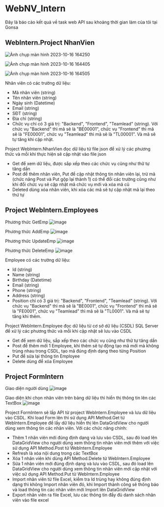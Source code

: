 # WebNV_Intern
Đây là báo cáo kết quả về task web API sau khoảng thời gian làm của tôi tại Gonsa

## **WebIntern.Project NhanVien**


![Ảnh chụp màn hình 2023-10-16 164250](https://github.com/hongan1522/WebNV_Intern/assets/95673805/85f102b7-dfea-4438-960e-10511b021e2c)

![Ảnh chụp màn hình 2023-10-16 164405](https://github.com/hongan1522/WebNV_Intern/assets/95673805/c8f82676-e4bf-4d91-942f-56bd9802ae95)

![Ảnh chụp màn hình 2023-10-16 164505](https://github.com/hongan1522/WebNV_Intern/assets/95673805/9a79bab3-f7a8-477b-bca6-cf1cbcd739b8)

Nhân viên có các trường dữ liệu:
- Mã nhân viên (string)
- Tên nhân viên (string)
- Ngày sinh (Datetime)
- Email (string)
- SĐT (string)
- Địa chỉ (string)
- Chức vụ chỉ có 3 giá trị: "Backend", "Frontend", "Teamlead" (string). Với chức vụ "Backend" thì mã sẽ là "BE00001", chức vụ "Frontend" thì mã sẽ là "FE00001", chức vụ "Teamlead" thì mã sẽ là "TL00001". Và mã sẽ tự tăng khi cập nhật.  

Project WebIntern.NhanVien đọc dữ liệu từ file json để xử lý các phương thức và mỗi khi thực hiện sẽ cập nhật vào file json
- Get để xem dữ liệu, được sắp xếp theo các chức vụ cũng như thữ tự tăng dần
- Post để thêm nhân viên, Put để cập nhật thông tin nhân viên lại, trừ mã (chức năng Post và Put gộp lại thành 1) có thể đổi các trường cũng như khi đổi chức vụ sẽ cập nhật mã chức vụ mới và xóa mã cũ
- Deleted dùng xóa nhân viên, khi xóa các mã sẽ tự cập nhật mã lại theo thứ tự

## **Project WebIntern.Employees**

Phương thức GetEmp
![image](https://github.com/hongan1522/WebNV_Intern/assets/95673805/92a11bfe-2c66-4180-80e5-b97398114a10)

Phương thức AddEmp
![image](https://github.com/hongan1522/WebNV_Intern/assets/95673805/5c3099ce-9c08-4923-a6b2-b33fa58faf98)

Phương thức UpdateEmp
![image](https://github.com/hongan1522/WebNV_Intern/assets/95673805/8cfb203f-c865-449a-95f2-739230237c4f)

Phương thức DeleteEmp
![image](https://github.com/hongan1522/WebNV_Intern/assets/95673805/e75925d5-4c04-41f3-afc1-6846fec50f7e)


Employee có các trường dữ liệu:
- Id (string)
- Name (string)
- Birthday (Datetime)
- Email (string)
- Phone (string)
- Address (string)
- Position chỉ có 3 giá trị: "Backend", "Frontend", "Teamlead" (string). Với chức vụ "Backend" thì mã sẽ là "BE0001", chức vụ "Frontend" thì mã sẽ là "FE0001", chức vụ "Teamlead" thì mã sẽ là "TL0001". Và mã sẽ tự tăng khi thêm.
  
Project WebIntern.Employee đọc dữ liệu từ cơ sở dữ liệu (CSDL) SQL Server để xử lý các phương thức và mỗi khi cập nhật sẽ lưu vào CSDL 
- Get để xem dữ liệu, sắp xếp theo các chức vụ cũng như thữ tự tăng dần
- Post để thêm mới 1 Employee, khi thêm sẽ tự động tạo mã mới mà không trùng nhau trong CSDL, tạo mã đúng định dạng theo từng Position
- Put để sửa lại thông tin Employee 
- Delete dùng để xóa Employee

## **Project FormIntern**

Giao diện người dùng
![image](https://github.com/hongan1522/WebNV_Intern/assets/95673805/bc1313a7-fb46-49f1-83a7-dc1eb0387435)

Giao diện khi chọn nhân viên trên bảng dữ liệu thì hiển thị thông tin lên các TextBox
![image](https://github.com/hongan1522/WebNV_Intern/assets/95673805/1444246f-e8ab-4860-a6f5-fadd5a5fe0eb)



Project FormIntern sẽ lấp API từ project WebIntern.Employee và lưu dữ liệu vào CSDL. Khi load Form lên thì sử dụng API Method.Get từ WebIntern.Employee để lấy dữ liệu hiển thị lên DataGridView cho người dùng xem thông tin các nhân viên. Với các chức năng chính:
- Thêm 1 nhân viên mới đúng định dạng và lưu vào CSDL, sau đó load lên DataGridView cho người dùng xem thông tin nhân viên mới thêm với việc sử dụng API Method.Post từ WebIntern.Employee 
- Refresh là xóa nội dung trong các TextBox 
- Xóa 1 nhân viên khi dùng API Method.Delete từ WebIntern.Employee
- Sửa 1 nhân viên mới đúng định dạng và lưu vào CSDL, sau đó load lên DataGridView cho người dùng xem thông tin nhân viên mới cập nhật với việc sử dụng API Method.Put từ WebIntern.Employee
- Import nhân viên từ file Excel, kiểm tra Id trùng hay không đúng định dạng thì không Import nhân viên đó, khi Import thành công sẽ thông báo và load thông tin các nhân viên mới Import lên DataGridView
- Export nhân viên ra file Excel, lưu các thông tin đầy đủ danh sách nhân viên vào file excel


